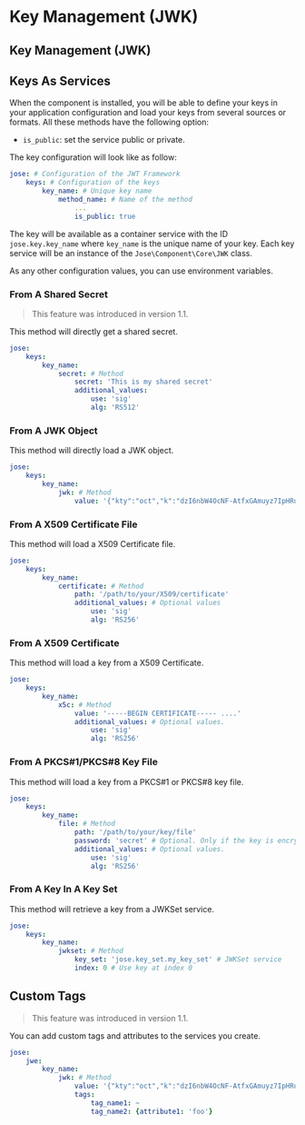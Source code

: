 # Key Management \(JWK\)

## Key Management \(JWK\)

## Keys As Services

When the component is installed, you will be able to define your keys in your application configuration and load your keys from several sources or formats. All these methods have the following option:

* `is_public`: set the service public or private.

The key configuration will look like as follow:

```yaml
jose: # Configuration of the JWT Framework
    keys: # Configuration of the keys
        key_name: # Unique key name
            method_name: # Name of the method
                ...
                is_public: true
```

The key will be available as a container service with the ID `jose.key.key_name` where `key_name` is the unique name of your key. Each key service will be an instance of the `Jose\Component\Core\JWK` class.

As any other configuration values, you can use environment variables.

### From A Shared Secret

> This feature was introduced in version 1.1.

This method will directly get a shared secret.

```yaml
jose:
    keys:
        key_name:
            secret: # Method
                secret: 'This is my shared secret'
                additional_values:
                    use: 'sig'
                    alg: 'RS512'
```

### From A JWK Object

This method will directly load a JWK object.

```yaml
jose:
    keys:
        key_name:
            jwk: # Method
                value: '{"kty":"oct","k":"dzI6nbW4OcNF-AtfxGAmuyz7IpHRudBI0WgGjZWgaRJt6prBn3DARXgUR8NVwKhfL43QBIU2Un3AvCGCHRgY4TbEqhOi8-i98xxmCggNjde4oaW6wkJ2NgM3Ss9SOX9zS3lcVzdCMdum-RwVJ301kbin4UtGztuzJBeg5oVN00MGxjC2xWwyI0tgXVs-zJs5WlafCuGfX1HrVkIf5bvpE0MQCSjdJpSeVao6-RSTYDajZf7T88a2eVjeW31mMAg-jzAWfUrii61T_bYPJFOXW8kkRWoa1InLRdG6bKB9wQs9-VdXZP60Q4Yuj_WZ-lO7qV9AEFrUkkjpaDgZT86w2g"}'
```

### From A X509 Certificate File

This method will load a X509 Certificate file.

```yaml
jose:
    keys:
        key_name:
            certificate: # Method
                path: '/path/to/your/X509/certificate'
                additional_values: # Optional values
                    use: 'sig'
                    alg: 'RS256'
```

### From A X509 Certificate

This method will load a key from a X509 Certificate.

```yaml
jose:
    keys:
        key_name:
            x5c: # Method
                value: '-----BEGIN CERTIFICATE----- ....'
                additional_values: # Optional values.
                    use: 'sig'
                    alg: 'RS256'
```

### From A PKCS\#1/PKCS\#8 Key File

This method will load a key from a PKCS\#1 or PKCS\#8 key file.

```yaml
jose:
    keys:
        key_name:
            file: # Method
                path: '/path/to/your/key/file'
                password: 'secret' # Optional. Only if the key is encrypted
                additional_values: # Optional values.
                    use: 'sig'
                    alg: 'RS256'
```

### From A Key In A Key Set

This method will retrieve a key from a JWKSet service.

```yaml
jose:
    keys:
        key_name:
            jwkset: # Method
                key_set: 'jose.key_set.my_key_set' # JWKSet service
                index: 0 # Use key at index 0
```

## Custom Tags

> This feature was introduced in version 1.1.

You can add custom tags and attributes to the services you create.

```yaml
jose:
    jwe:
        key_name:
            jwk: # Method
                value: '{"kty":"oct","k":"dzI6nbW4OcNF-AtfxGAmuyz7IpHRudBI0WgGjZWgaRJt6prBn3DARXgUR8NVwKhfL43QBIU2Un3AvCGCHRgY4TbEqhOi8-i98xxmCggNjde4oaW6wkJ2NgM3Ss9SOX9zS3lcVzdCMdum-RwVJ301kbin4UtGztuzJBeg5oVN00MGxjC2xWwyI0tgXVs-zJs5WlafCuGfX1HrVkIf5bvpE0MQCSjdJpSeVao6-RSTYDajZf7T88a2eVjeW31mMAg-jzAWfUrii61T_bYPJFOXW8kkRWoa1InLRdG6bKB9wQs9-VdXZP60Q4Yuj_WZ-lO7qV9AEFrUkkjpaDgZT86w2g"}'
                tags:
                    tag_name1: ~
                    tag_name2: {attribute1: 'foo'}
```

